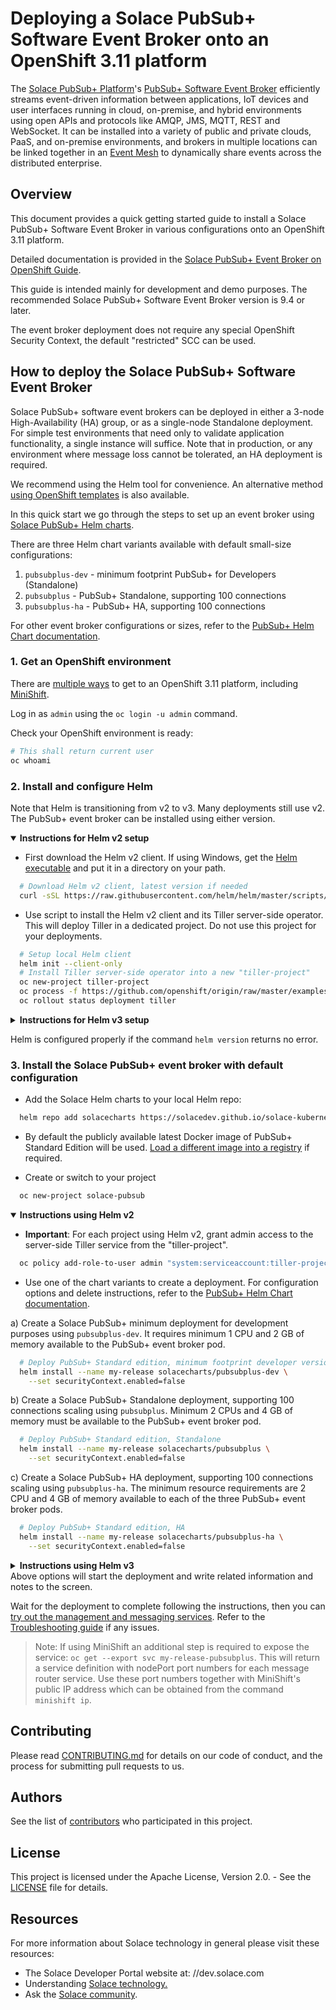 # Deploying a Solace PubSub+ Software Event Broker onto an OpenShift 3.11 platform

The [Solace PubSub+ Platform](https://solace.com/products/platform/)'s [PubSub+ Software Event Broker](https://solace.com/products/event-broker/software/) efficiently streams event-driven information between applications, IoT devices and user interfaces running in cloud, on-premise, and hybrid environments using open APIs and protocols like AMQP, JMS, MQTT, REST and WebSocket. It can be installed into a variety of public and private clouds, PaaS, and on-premise environments, and brokers in multiple locations can be linked together in an [Event Mesh](https://solace.com/what-is-an-event-mesh/) to dynamically share events across the distributed enterprise.

## Overview

This document provides a quick getting started guide to install a Solace PubSub+ Software Event Broker in various configurations onto an OpenShift 3.11 platform.

Detailed documentation is provided in the [Solace PubSub+ Event Broker on OpenShift Guide](/docs/PubSubPlusOpenShiftDeployment.md).

This guide is intended mainly for development and demo purposes. The recommended Solace PubSub+ Software Event Broker version is 9.4 or later.

The event broker deployment does not require any special OpenShift Security Context, the default "restricted" SCC can be used.

## How to deploy the Solace PubSub+ Software Event Broker

Solace PubSub+ software event brokers can be deployed in either a 3-node High-Availability (HA) group, or as a single-node Standalone deployment. For simple test environments that need only to validate application functionality, a single instance will suffice. Note that in production, or any environment where message loss cannot be tolerated, an HA deployment is required.

We recommend using the Helm tool for convenience. An alternative method [using OpenShift templates](/docs/PubSubPlusOpenShiftDeployment.md#step-6-option-2-deploy-the-event-broker-using-the-openshift-templates-included-in-this-project) is also available.

In this quick start we go through the steps to set up an event broker using [Solace PubSub+ Helm charts](//hub.helm.sh/charts/solace).

There are three Helm chart variants available with default small-size configurations:
1.	`pubsubplus-dev` - minimum footprint PubSub+ for Developers (Standalone)
2.	`pubsubplus` - PubSub+ Standalone, supporting 100 connections
3.	`pubsubplus-ha` - PubSub+ HA, supporting 100 connections

For other event broker configurations or sizes, refer to the [PubSub+ Helm Chart documentation](/pubsubplus/README.md).

### 1. Get an OpenShift environment

There are [multiple ways](https://docs.openshift.com/index.html ) to get to an OpenShift 3.11 platform, including [MiniShift](https://github.com/minishift/minishift#welcome-to-minishift ).

Log in as `admin` using the `oc login -u admin` command. 

Check your OpenShift environment is ready:
```bash
# This shall return current user
oc whoami
```

### 2. Install and configure Helm

Note that Helm is transitioning from v2 to v3. Many deployments still use v2. The PubSub+ event broker can be installed using either version.

<details open=true><summary><b>Instructions for Helm v2 setup</b></summary>
<p>

- First download the Helm v2 client. If using Windows, get the [Helm executable](https://storage.googleapis.com/kubernetes-helm/helm-v2.16.0-windows-amd64.zip ) and put it in a directory on your path.
```bash
  # Download Helm v2 client, latest version if needed
  curl -sSL https://raw.githubusercontent.com/helm/helm/master/scripts/get | bash
```

- Use script to install the Helm v2 client and its Tiller server-side operator. This will deploy Tiller in a dedicated project. Do not use this project for your deployments.
```bash
  # Setup local Helm client
  helm init --client-only
  # Install Tiller server-side operator into a new "tiller-project"
  oc new-project tiller-project
  oc process -f https://github.com/openshift/origin/raw/master/examples/helm/tiller-template.yaml -p TILLER_NAMESPACE="tiller-project" -p HELM_VERSION=v2.16.0 | oc create -f -
  oc rollout status deployment tiller
```

</p>
</details>

<details><summary><b>Instructions for Helm v3 setup</b></summary>
<p>

- Use the [instructions from Helm](//github.com/helm/helm#install) or if using Linux simply run:
```bash
  curl https://raw.githubusercontent.com/helm/helm/master/scripts/get-helm-3 | bash
```
</p>
</details>

Helm is configured properly if the command `helm version` returns no error.


### 3. Install the Solace PubSub+ event broker with default configuration

- Add the Solace Helm charts to your local Helm repo:
```bash
  helm repo add solacecharts https://solacedev.github.io/solace-kubernetes-quickstart/helm-charts
```

- By default the publicly available latest Docker image of PubSub+ Standard Edition will be used. [Load a different image into a registry](/docs/PubSubPlusOpenShiftDeployment.md#step-5-optional-load-the-event-broker-docker-image-to-your-docker-registry) if required.

- Create or switch to your project
```bash
  oc new-project solace-pubsub
```

<details open=true><summary><b>Instructions using Helm v2</b></summary>
<p>

- **Important**: For each project using Helm v2, grant admin access to the server-side Tiller service from the "tiller-project".
```bash
  oc policy add-role-to-user admin "system:serviceaccount:tiller-project:tiller"
```

- Use one of the chart variants to create a deployment. For configuration options and delete instructions, refer to the [PubSub+ Helm Chart documentation](https://github.com/SolaceDev/solace-kubernetes-quickstart/tree/HelmReorg/pubsubplus).

a) Create a Solace PubSub+ minimum deployment for development purposes using `pubsubplus-dev`. It requires minimum 1 CPU and 2 GB of memory available to the PubSub+ event broker pod.
```bash
  # Deploy PubSub+ Standard edition, minimum footprint developer version
  helm install --name my-release solacecharts/pubsubplus-dev \
    --set securityContext.enabled=false
```

b) Create a Solace PubSub+ Standalone deployment, supporting 100 connections scaling using `pubsubplus`. Minimum 2 CPUs and 4 GB of memory must be available to the PubSub+ event broker pod.
```bash
  # Deploy PubSub+ Standard edition, Standalone
  helm install --name my-release solacecharts/pubsubplus \
    --set securityContext.enabled=false
```

c) Create a Solace PubSub+ HA deployment, supporting 100 connections scaling using `pubsubplus-ha`. The minimum resource requirements are 2 CPU and 4 GB of memory available to each of the three PubSub+ event broker pods.
```bash
  # Deploy PubSub+ Standard edition, HA
  helm install --name my-release solacecharts/pubsubplus-ha \
    --set securityContext.enabled=false
```
</p>
</details>

<details><summary><b>Instructions using Helm v3</b></summary>
<p>

- Use one of the chart variants to create a deployment. For configuration options and delete instructions, refer to the [PubSub+ Helm Chart documentation](https://github.com/SolaceDev/solace-kubernetes-quickstart/tree/HelmReorg/pubsubplus).

a) Create a Solace PubSub+ minimum deployment for development purposes using `pubsubplus-dev`. It requires minimum 1 CPU and 2 GB of memory available to the PubSub+ event broker pod.
```bash
  # Deploy PubSub+ Standard edition, minimum footprint developer version
  helm install my-release solacecharts/pubsubplus-dev \
    --set securityContext.enabled=false
```

b) Create a Solace PubSub+ Standalone deployment, supporting 100 connections scaling using `pubsubplus`. Minimum 2 CPUs and 4 GB of memory must be available to the PubSub+ event broker pod.
```bash
  # Deploy PubSub+ Standard edition, Standalone
  helm install my-release solacecharts/pubsubplus \
    --set securityContext.enabled=false
```

c) Create a Solace PubSub+ HA deployment, supporting 100 connections scaling using `pubsubplus-ha`. The minimum resource requirements are 2 CPU and 4 GB of memory available to each of the three PubSub+ event broker pods.
```bash
  # Deploy PubSub+ Standard edition, HA
  helm install my-release solacecharts/pubsubplus-ha \
    --set securityContext.enabled=false
```
</p>
</details>
Above options will start the deployment and write related information and notes to the screen.

Wait for the deployment to complete following the instructions, then you can [try out the management and messaging services](docs/PubSubPlusK8SDeployment.md#validating-the-deployment). Refer to the [Troubleshooting guide](docs/PubSubPlusK8SDeployment.md#troubleshooting) if any issues.

> Note: If using MiniShift an additional step is required to expose the service: `oc get --export svc my-release-pubsubplus`. This will return a service definition with nodePort port numbers for each message router service. Use these port numbers together with MiniShift's public IP address which can be obtained from the command `minishift ip`.


## Contributing

Please read [CONTRIBUTING.md](CONTRIBUTING.md) for details on our code of conduct, and the process for submitting pull requests to us.

## Authors

See the list of [contributors](//github.com/SolaceProducts/solace-kubernetes-quickstart/graphs/contributors) who participated in this project.

## License

This project is licensed under the Apache License, Version 2.0. - See the [LICENSE](LICENSE) file for details.

## Resources

For more information about Solace technology in general please visit these resources:

- The Solace Developer Portal website at: //dev.solace.com
- Understanding [Solace technology.](//dev.solace.com/tech/)
- Ask the [Solace community](//dev.solace.com/community/).
